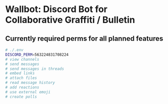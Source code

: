 # Wallbot: Discord Bot for Collaborative Graffiti / Bulletin

## Currently required perms for all planned features

```sh
# ./.env
DISCORD_PERM=563224831708224
# view channels
# send messages
# send messages in threads
# embed links
# attach files
# read message history
# add reactions
# use external emoji
# create polls
```
